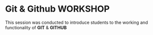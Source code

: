 # Git & Github WORKSHOP
This session was conducted to introduce students to the working and functionality of **GIT** & **GITHUB**